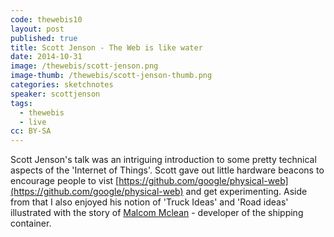 ```yaml
---
code: thewebis10
layout: post
published: true
title: Scott Jenson - The Web is like water
date: 2014-10-31
image: /thewebis/scott-jenson.png
image-thumb: /thewebis/scott-jenson-thumb.png
categories: sketchnotes
speaker: scottjenson
tags:
  - thewebis
  - live
cc: BY-SA
---
```


Scott Jenson's talk was an intriguing introduction to some pretty technical aspects of the 'Internet of Things'. Scott gave out little hardware beacons to encourage people to vist [https://github.com/google/physical-web](https://github.com/google/physical-web) and get experimenting. Aside from that I also enjoyed his notion of 'Truck Ideas' and 'Road ideas' illustrated with the story of [Malcom Mclean](http://en.wikipedia.org/wiki/Malcom_McLean) - developer of the shipping container.
